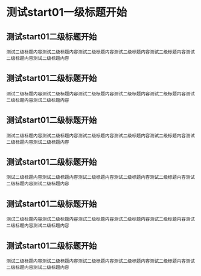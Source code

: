 # 测试start01一级标题开始
## 测试start01二级标题开始
```
测试二级标题内容测试二级标题内容测试二级标题内容测试二级标题内容测试二级标题内容测试二级标题内容测试二级标题内容
```
## 测试start01二级标题开始
```
测试二级标题内容测试二级标题内容测试二级标题内容测试二级标题内容测试二级标题内容测试二级标题内容测试二级标题内容
```
## 测试start01二级标题开始
```
测试二级标题内容测试二级标题内容测试二级标题内容测试二级标题内容测试二级标题内容测试二级标题内容测试二级标题内容
```
## 测试start01二级标题开始
```
测试二级标题内容测试二级标题内容测试二级标题内容测试二级标题内容测试二级标题内容测试二级标题内容测试二级标题内容
```
## 测试start01二级标题开始
```
测试二级标题内容测试二级标题内容测试二级标题内容测试二级标题内容测试二级标题内容测试二级标题内容测试二级标题内容
```
## 测试start01二级标题开始
```
测试二级标题内容测试二级标题内容测试二级标题内容测试二级标题内容测试二级标题内容测试二级标题内容测试二级标题内容
```
